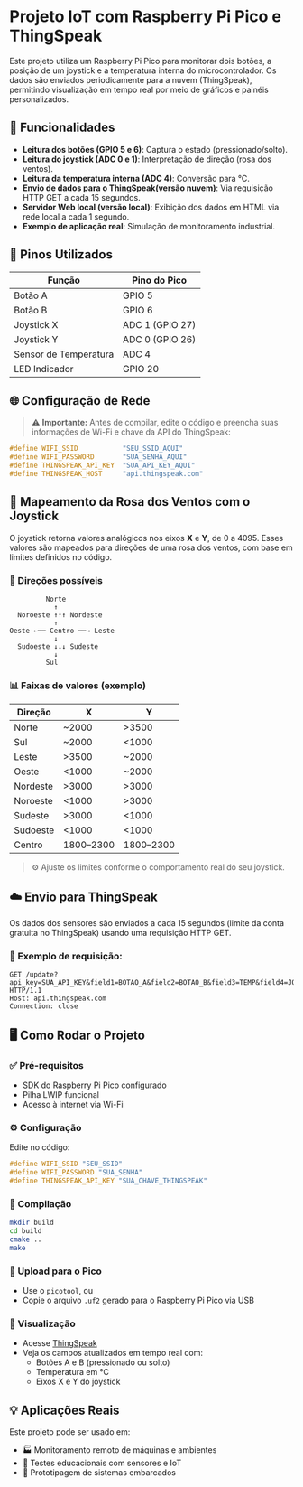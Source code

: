# Projeto IoT com Raspberry Pi Pico e ThingSpeak

Este projeto utiliza um Raspberry Pi Pico para monitorar dois botões, a posição de um joystick e a temperatura interna do microcontrolador. Os dados são enviados periodicamente para a nuvem (ThingSpeak), permitindo visualização em tempo real por meio de gráficos e painéis personalizados.

## 🧩 Funcionalidades

- **Leitura dos botões (GPIO 5 e 6)**: Captura o estado (pressionado/solto).
- **Leitura do joystick (ADC 0 e 1)**: Interpretação de direção (rosa dos ventos).
- **Leitura da temperatura interna (ADC 4)**: Conversão para °C.
- **Envio de dados para o ThingSpeak(versão nuvem)**: Via requisição HTTP GET a cada 15 segundos.
- **Servidor Web local (versão local)**: Exibição dos dados em HTML via rede local a cada 1 segundo.
- **Exemplo de aplicação real**: Simulação de monitoramento industrial.

## 🔌 Pinos Utilizados

| Função                | Pino do Pico     |
|-----------------------|------------------|
| Botão A               | GPIO 5           |
| Botão B               | GPIO 6           |
| Joystick X            | ADC 1 (GPIO 27)  |
| Joystick Y            | ADC 0 (GPIO 26)  |
| Sensor de Temperatura | ADC 4            |
| LED Indicador         | GPIO 20          |

## 🌐 Configuração de Rede

> ⚠️ **Importante:** Antes de compilar, edite o código e preencha suas informações de Wi-Fi e chave da API do ThingSpeak:

```c
#define WIFI_SSID           "SEU_SSID_AQUI"
#define WIFI_PASSWORD       "SUA_SENHA_AQUI"
#define THINGSPEAK_API_KEY  "SUA_API_KEY_AQUI"
#define THINGSPEAK_HOST     "api.thingspeak.com"
```

## 🧭 Mapeamento da Rosa dos Ventos com o Joystick

O joystick retorna valores analógicos nos eixos **X** e **Y**, de 0 a 4095. Esses valores são mapeados para direções de uma rosa dos ventos, com base em limites definidos no código.

### 🎯 Direções possíveis

```
         Norte
           ↑
  Noroeste ↑↑↑ Nordeste
           ↑
Oeste ←── Centro ──→ Leste
           ↓
  Sudoeste ↓↓↓ Sudeste
           ↓
         Sul
```

### 📊 Faixas de valores (exemplo)

| Direção     | X         | Y         |
|-------------|-----------|-----------|
| Norte       | ~2000     | >3500     |
| Sul         | ~2000     | <1000     |
| Leste       | >3500     | ~2000     |
| Oeste       | <1000     | ~2000     |
| Nordeste    | >3000     | >3000     |
| Noroeste    | <1000     | >3000     |
| Sudeste     | >3000     | <1000     |
| Sudoeste    | <1000     | <1000     |
| Centro      | 1800–2300 | 1800–2300 |

> ⚙️ Ajuste os limites conforme o comportamento real do seu joystick.

## ☁️ Envio para ThingSpeak

Os dados dos sensores são enviados a cada 15 segundos (limite da conta gratuita no ThingSpeak) usando uma requisição HTTP GET.

### 🧾 Exemplo de requisição:

```http
GET /update?api_key=SUA_API_KEY&field1=BOTAO_A&field2=BOTAO_B&field3=TEMP&field4=JOY_X&field5=JOY_Y HTTP/1.1
Host: api.thingspeak.com
Connection: close
```

## 🖥️ Como Rodar o Projeto

### ✅ Pré-requisitos

- SDK do Raspberry Pi Pico configurado
- Pilha LWIP funcional
- Acesso à internet via Wi-Fi

### ⚙️ Configuração

Edite no código:

```c
#define WIFI_SSID "SEU_SSID"
#define WIFI_PASSWORD "SUA_SENHA"
#define THINGSPEAK_API_KEY "SUA_CHAVE_THINGSPEAK"
```

### 🧪 Compilação

```bash
mkdir build
cd build
cmake ..
make
```

### 🚀 Upload para o Pico

- Use o `picotool`, ou
- Copie o arquivo `.uf2` gerado para o Raspberry Pi Pico via USB

### 📡 Visualização

- Acesse [ThingSpeak](https://thingspeak.com/)
- Veja os campos atualizados em tempo real com:
  - Botões A e B (pressionado ou solto)
  - Temperatura em °C
  - Eixos X e Y do joystick

## 💡 Aplicações Reais

Este projeto pode ser usado em:

- 🏭 Monitoramento remoto de máquinas e ambientes
- 🧪 Testes educacionais com sensores e IoT
- 🚀 Prototipagem de sistemas embarcados




